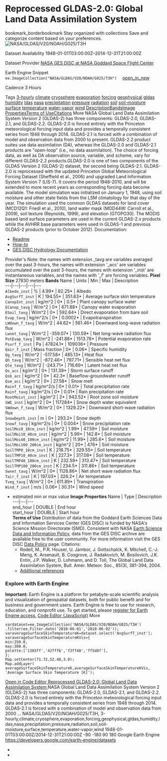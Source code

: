  
#  Reprocessed GLDAS-2.0: Global Land Data Assimilation System 
bookmark_borderbookmark Stay organized with collections  Save and categorize content based on your preferences.
![NASA/GLDAS/V20/NOAH/G025/T3H](https://developers.google.com/earth-engine/datasets/images/NASA/NASA_GLDAS_V20_NOAH_G025_T3H_sample.png) 

Dataset Availability
    1948-01-01T03:00:00Z–2014-12-31T21:00:00Z 

Dataset Provider
     [ NASA GES DISC at NASA Goddard Space Flight Center ](https://doi.org/10.5067/342OHQM9AK6Q) 

Earth Engine Snippet
     `    ee.ImageCollection("NASA/GLDAS/V20/NOAH/G025/T3H")   ` [ open_in_new ](https://code.earthengine.google.com/?scriptPath=Examples:Datasets/NASA/NASA_GLDAS_V20_NOAH_G025_T3H) 

Cadence
    3 Hours 

Tags
     [3-hourly](https://developers.google.com/earth-engine/datasets/tags/3-hourly) [climate](https://developers.google.com/earth-engine/datasets/tags/climate) [cryosphere](https://developers.google.com/earth-engine/datasets/tags/cryosphere) [evaporation](https://developers.google.com/earth-engine/datasets/tags/evaporation) [forcing](https://developers.google.com/earth-engine/datasets/tags/forcing) [geophysical](https://developers.google.com/earth-engine/datasets/tags/geophysical) [gldas](https://developers.google.com/earth-engine/datasets/tags/gldas) [humidity](https://developers.google.com/earth-engine/datasets/tags/humidity) [ldas](https://developers.google.com/earth-engine/datasets/tags/ldas) [nasa](https://developers.google.com/earth-engine/datasets/tags/nasa) [precipitation](https://developers.google.com/earth-engine/datasets/tags/precipitation) [pressure](https://developers.google.com/earth-engine/datasets/tags/pressure) [radiation](https://developers.google.com/earth-engine/datasets/tags/radiation) [soil](https://developers.google.com/earth-engine/datasets/tags/soil) [soil-moisture](https://developers.google.com/earth-engine/datasets/tags/soil-moisture) [surface](https://developers.google.com/earth-engine/datasets/tags/surface) [temperature](https://developers.google.com/earth-engine/datasets/tags/temperature) [water-vapor](https://developers.google.com/earth-engine/datasets/tags/water-vapor) [wind](https://developers.google.com/earth-engine/datasets/tags/wind)
[Description](https://developers.google.com/earth-engine/datasets/catalog/NASA_GLDAS_V20_NOAH_G025_T3H#description)[Bands](https://developers.google.com/earth-engine/datasets/catalog/NASA_GLDAS_V20_NOAH_G025_T3H#bands)[Image Properties](https://developers.google.com/earth-engine/datasets/catalog/NASA_GLDAS_V20_NOAH_G025_T3H#image-properties)[Terms of Use](https://developers.google.com/earth-engine/datasets/catalog/NASA_GLDAS_V20_NOAH_G025_T3H#terms-of-use)[Citations](https://developers.google.com/earth-engine/datasets/catalog/NASA_GLDAS_V20_NOAH_G025_T3H#citations) More
NASA Global Land Data Assimilation System Version 2 (GLDAS-2) has three components: GLDAS-2.0, GLDAS-2.1, and GLDAS-2.2. GLDAS-2.0 is forced entirely with the Princeton meteorological forcing input data and provides a temporally consistent series from 1948 through 2014. GLDAS-2.1 is forced with a combination of model and observation data from 2000 to present. GLDAS-2.2 product suites use data assimilation (DA), whereas the GLDAS-2.0 and GLDAS-2.1 products are "open-loop" (i.e., no data assimilation). The choice of forcing data, as well as DA observation source, variable, and scheme, vary for different GLDAS-2.2 products.GLDAS-2.0 is one of two components of the GLDAS Version 2 (GLDAS-2) dataset, the second being GLDAS-2.1. GLDAS-2.0 is reprocessed with the updated Princeton Global Meteorological Forcing Dataset (Sheffield et al., 2006) and upgraded Land Information System Version 7 (LIS-7). It covers the period 1948-2010, and will be extended to more recent years as corresponding forcing data become available.
The model simulation was initialized on January 1, 1948, using soil moisture and other state fields from the LSM climatology for that day of the year. The simulation used the common GLDAS datasets for land cover (MCD12Q1: Friedl et al., 2010), land water mask (MOD44W: Carroll et al., 2009), soil texture (Reynolds, 1999), and elevation (GTOPO30). The MODIS based land surface parameters are used in the current GLDAS-2.x products while the AVHRR base parameters were used in GLDAS-1 and previous GLDAS-2 products (prior to October 2012).
Documentation:
  * [Readme](https://hydro1.gesdisc.eosdis.nasa.gov/data/GLDAS/GLDAS_NOAH025_3H.2.0/doc/README_GLDAS2.pdf)
  * [How-to](https://disc.gsfc.nasa.gov/information/howto?tags=hydrology)
  * [GES DISC Hydrology Documentation](https://disc.gsfc.nasa.gov/information/documents?title=Hydrology%20Documentation)


Provider's Note: the names with extension _tavg are variables averaged over the past 3-hours, the names with extension '_acc' are variables accumulated over the past 3-hours, the names with extension '_inst' are instantaneous variables, and the names with '_f' are forcing variables.
**Pixel Size** 27830 meters 
**Bands**
Name | Units | Min | Max | Description  
---|---|---|---|---  
`Albedo_inst` | % |  4.99*  |  82.25*  | Albedo  
`AvgSurfT_inst` | K |  194.55*  |  351.63*  | Average surface skin temperature  
`CanopInt_inst` | kg/m^2 |  0*  |  0.5*  | Plant canopy surface water  
`ECanop_tavg` | W/m^2 |  0*  |  671.88*  | Canopy water evaporation  
`ESoil_tavg` | W/m^2 |  0*  |  592.64*  | Direct evaporation from bare soil  
`Evap_tavg` | kg/m^2/s |  0*  |  0.0002*  | Evapotranspiration  
`LWdown_f_tavg` | W/m^2 |  44.62*  |  561.46*  | Downward long-wave radiation flux  
`Lwnet_tavg` | W/m^2 |  -359.07*  |  130.59*  | Net long-wave radiation flux  
`PotEvap_tavg` | W/m^2 |  -241.88*  |  1513.78*  | Potential evaporation rate  
`Psurf_f_inst` | Pa |  47824.1*  |  109036*  | Pressure  
`Qair_f_inst` | Mass fraction |  0*  |  0.06*  | Specific humidity  
`Qg_tavg` | W/m^2 |  -517.58*  |  485.13*  | Heat flux  
`Qh_tavg` | W/m^2 |  -872.46*  |  797.71*  | Sensible heat net flux  
`Qle_tavg` | W/m^2 |  -243.71*  |  716.69*  | Latent heat net flux  
`Qs_acc` | kg/m^2 |  0*  |  131.39*  | Storm surface runoff  
`Qsb_acc` | kg/m^2 |  0*  |  42.3*  | Baseflow-groundwater runoff  
`Qsm_acc` | kg/m^2 |  0*  |  27.58*  | Snow melt  
`Rainf_f_tavg` | kg/m^2/s |  0*  |  0.01*  | Total precipitation rate  
`Rainf_tavg` | kg/m^2/s |  0*  |  0.01*  | Rain precipitation rate  
`RootMoist_inst` | kg/m^2 |  2*  |  943.52*  | Root zone soil moisture  
`SWE_inst` | kg/m^2 |  0*  |  117284*  | Snow depth water equivalent  
`SWdown_f_tavg` | W/m^2 |  0*  |  1329.22*  | Downward short-wave radiation flux  
`SnowDepth_inst` | m |  0*  |  293.2*  | Snow depth  
`Snowf_tavg` | kg/m^2/s |  0*  |  0.004*  | Snow precipitation rate  
`SoilMoi0_10cm_inst` | kg/m^2 |  1.99*  |  47.59*  | Soil moisture  
`SoilMoi10_40cm_inst` | kg/m^2 |  5.99*  |  142.8*  | Soil moisture  
`SoilMoi40_100cm_inst` | kg/m^2 |  11.99*  |  285.6*  | Soil moisture  
`SoilMoi100_200cm_inst` | kg/m^2 |  20*  |  476*  | Soil moisture  
`SoilTMP0_10cm_inst` | K |  218.75*  |  329.55*  | Soil temperature  
`SoilTMP10_40cm_inst` | K |  227.3*  |  317.08*  | Soil temperature  
`SoilTMP40_100cm_inst` | K |  232.59*  |  313.47*  | Soil temperature  
`SoilTMP100_200cm_inst` | K |  234.5*  |  311.86*  | Soil temperature  
`Swnet_tavg` | W/m^2 |  0*  |  1128.86*  | Net short wave radiation flux  
`Tair_f_inst` | K |  197.03*  |  326.2*  | Air temperature  
`Tveg_tavg` | W/m^2 |  0*  |  611.89*  | Transpiration  
`Wind_f_inst` | m/s |  0.06*  |  30.31*  | Wind speed  
* estimated min or max value 
**Image Properties**
Name | Type | Description  
---|---|---  
end_hour | DOUBLE | End hour  
start_hour | DOUBLE | Start hour  
**Terms of Use**
Distribution of data from the Goddard Earth Sciences Data and Information Services Center (GES DISC) is funded by NASA's Science Mission Directorate (SMD). Consistent with NASA [Earth Science Data and Information Policy](https://www.earthdata.nasa.gov/engage/open-data-services-and-software/data-and-information-policy/), data from the GES DISC archive are available free to the user community. For more information visit the GES DISC [Data Policy](https://disc.sci.gsfc.nasa.gov/citing) page.
Citations:
  * Rodell, M., P.R. Houser, U. Jambor, J. Gottschalck, K. Mitchell, C.-J. Meng, K. Arsenault, B. Cosgrove, J. Radakovich, M. Bosilovich, J.K. Entin, J.P. Walker, D. Lohmann, and D. Toll, The Global Land Data Assimilation System, Bull. Amer. Meteor. Soc., 85(3), 381-394, 2004.
  * [Additional references](https://ldas.gsfc.nasa.gov/gldas/GLDASpublications.php)


### Explore with Earth Engine
**Important:** Earth Engine is a platform for petabyte-scale scientific analysis and visualization of geospatial datasets, both for public benefit and for business and government users. Earth Engine is free to use for research, education, and nonprofit use. To get started, please [register for Earth Engine access.](https://console.cloud.google.com/earth-engine)
[Code Editor (JavaScript)](https://developers.google.com/earth-engine/datasets/catalog/NASA_GLDAS_V20_NOAH_G025_T3H#code-editor-javascript-sample) More
```
vardataset=ee.ImageCollection('NASA/GLDAS/V20/NOAH/G025/T3H')
.filter(ee.Filter.date('2010-06-01','2010-06-02'));
varaverageSurfaceSkinTemperatureK=dataset.select('AvgSurfT_inst');
varaverageSurfaceSkinTemperatureKVis={
min:250.0,
max:300.0,
palette:['1303ff','42fff6','f3ff40','ff5d0f'],
};
Map.setCenter(71.72,52.48,3.0);
Map.addLayer(
averageSurfaceSkinTemperatureK,averageSurfaceSkinTemperatureKVis,
'Average Surface Skin Temperature [K]');
```
[ Open in Code Editor ](https://code.earthengine.google.com/?scriptPath=Examples:Datasets/NASA/NASA_GLDAS_V20_NOAH_G025_T3H)
[ Reprocessed GLDAS-2.0: Global Land Data Assimilation System ](https://developers.google.com/earth-engine/datasets/catalog/NASA_GLDAS_V20_NOAH_G025_T3H)
NASA Global Land Data Assimilation System Version 2 (GLDAS-2) has three components: GLDAS-2.0, GLDAS-2.1, and GLDAS-2.2. GLDAS-2.0 is forced entirely with the Princeton meteorological forcing input data and provides a temporally consistent series from 1948 through 2014. GLDAS-2.1 is forced with a combination of model and observation data from 2000 …
NASA/GLDAS/V20/NOAH/G025/T3H, 3-hourly,climate,cryosphere,evaporation,forcing,geophysical,gldas,humidity,ldas,nasa,precipitation,pressure,radiation,soil,soil-moisture,surface,temperature,water-vapor,wind 
1948-01-01T03:00:00Z/2014-12-31T21:00:00Z
-90 -180 90 180 
Google Earth Engine
https://developers.google.com/earth-engine/datasets
  * [ ](https://doi.org/https://doi.org/10.5067/342OHQM9AK6Q)
  * [ ](https://doi.org/https://developers.google.com/earth-engine/datasets/catalog/NASA_GLDAS_V20_NOAH_G025_T3H)


